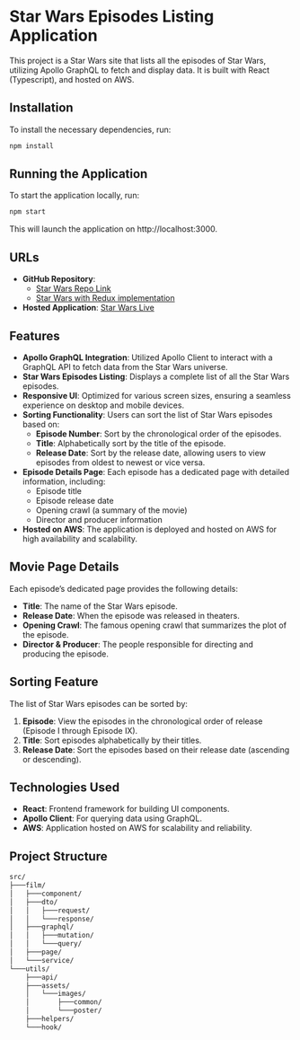 # Star Wars Episodes Listing Application

This project is a Star Wars site that lists all the episodes of Star Wars, utilizing Apollo GraphQL to fetch and display data. It is built with React (Typescript), and hosted on AWS.

## Installation

To install the necessary dependencies, run:

```bash
npm install
```

## Running the Application

To start the application locally, run:

```bash
npm start
```

This will launch the application on http://localhost:3000.

## URLs

- **GitHub Repository**: 
    - [Star Wars Repo Link](https://github.com/Kartheei/star-wars)
    - [Star Wars with Redux implementation](https://github.com/Kartheei/star-wars/tree/utils/redux-state-management)
- **Hosted Application**: [Star Wars Live](https://star-wars.karthickks.com)

## Features
- **Apollo GraphQL Integration**: Utilized Apollo Client to interact with a GraphQL API to fetch data from the Star Wars universe.
- **Star Wars Episodes Listing**: Displays a complete list of all the Star Wars episodes.
- **Responsive UI**: Optimized for various screen sizes, ensuring a seamless experience on desktop and mobile devices.
- **Sorting Functionality**: Users can sort the list of Star Wars episodes based on:
  - **Episode Number**: Sort by the chronological order of the episodes.
  - **Title**: Alphabetically sort by the title of the episode.
  - **Release Date**: Sort by the release date, allowing users to view episodes from oldest to newest or vice versa.
- **Episode Details Page**: Each episode has a dedicated page with detailed information, including:
  - Episode title
  - Episode release date
  - Opening crawl (a summary of the movie)
  - Director and producer information
- **Hosted on AWS**: The application is deployed and hosted on AWS for high availability and scalability.

## Movie Page Details
Each episode’s dedicated page provides the following details:
- **Title**: The name of the Star Wars episode.
- **Release Date**: When the episode was released in theaters.
- **Opening Crawl**: The famous opening crawl that summarizes the plot of the episode.
- **Director & Producer**: The people responsible for directing and producing the episode.

## Sorting Feature
The list of Star Wars episodes can be sorted by:
1. **Episode**: View the episodes in the chronological order of release (Episode I through Episode IX).
2. **Title**: Sort episodes alphabetically by their titles.
3. **Release Date**: Sort the episodes based on their release date (ascending or descending).

## Technologies Used

- **React**: Frontend framework for building UI components.
- **Apollo Client**: For querying data using GraphQL.
- **AWS**: Application hosted on AWS for scalability and reliability.

## Project Structure

```bash
src/
├───film/
│   ├───component/
│   ├───dto/
│   │   ├───request/
│   │   └───response/
│   ├───graphql/
│   │   ├───mutation/
│   │   └───query/
│   ├───page/
│   └───service/
└───utils/
    ├───api/
    ├───assets/
    │   └───images/
    │       ├───common/
    │       └───poster/
    ├───helpers/
    └───hook/
```